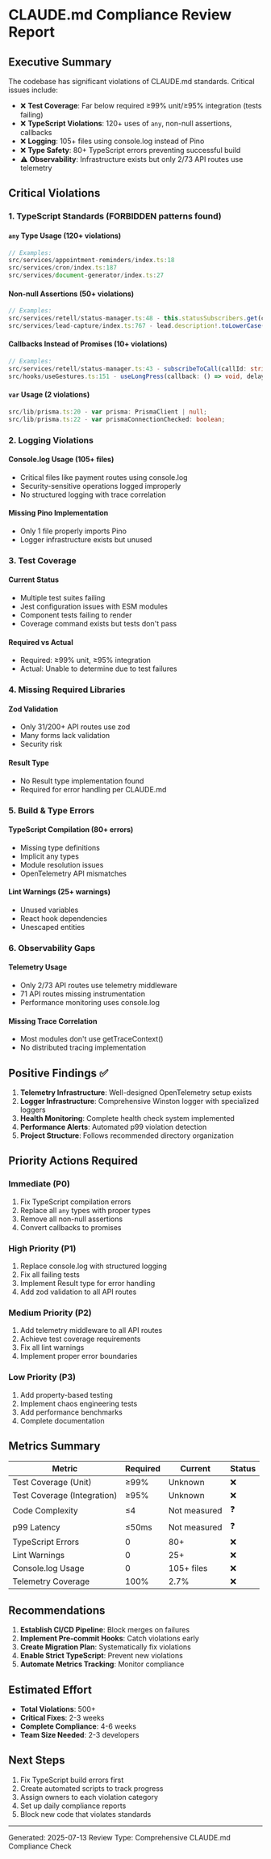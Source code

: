 # CLAUDE.md Compliance Review Report

## Executive Summary

The codebase has significant violations of CLAUDE.md standards. Critical issues include:

- ❌ **Test Coverage**: Far below required ≥99% unit/≥95% integration (tests failing)
- ❌ **TypeScript Violations**: 120+ uses of `any`, non-null assertions, callbacks
- ❌ **Logging**: 105+ files using console.log instead of Pino
- ❌ **Type Safety**: 80+ TypeScript errors preventing successful build
- ⚠️ **Observability**: Infrastructure exists but only 2/73 API routes use telemetry

## Critical Violations

### 1. TypeScript Standards (FORBIDDEN patterns found)

#### `any` Type Usage (120+ violations)

```typescript
// Examples:
src/services/appointment-reminders/index.ts:18
src/services/cron/index.ts:187
src/services/document-generator/index.ts:27
```

#### Non-null Assertions (50+ violations)

```typescript
// Examples:
src/services/retell/status-manager.ts:48 - this.statusSubscribers.get(callId)!.push(callback);
src/services/lead-capture/index.ts:767 - lead.description!.toLowerCase()
```

#### Callbacks Instead of Promises (10+ violations)

```typescript
// Examples:
src/services/retell/status-manager.ts:43 - subscribeToCall(callId: string, callback: (status: CallStatus) => void)
src/hooks/useGestures.ts:151 - useLongPress(callback: () => void, delay = 500)
```

#### `var` Usage (2 violations)

```typescript
src/lib/prisma.ts:20 - var prisma: PrismaClient | null;
src/lib/prisma.ts:22 - var prismaConnectionChecked: boolean;
```

### 2. Logging Violations

#### Console.log Usage (105+ files)

- Critical files like payment routes using console.log
- Security-sensitive operations logged improperly
- No structured logging with trace correlation

#### Missing Pino Implementation

- Only 1 file properly imports Pino
- Logger infrastructure exists but unused

### 3. Test Coverage

#### Current Status

- Multiple test suites failing
- Jest configuration issues with ESM modules
- Component tests failing to render
- Coverage command exists but tests don't pass

#### Required vs Actual

- Required: ≥99% unit, ≥95% integration
- Actual: Unable to determine due to test failures

### 4. Missing Required Libraries

#### Zod Validation

- Only 31/200+ API routes use zod
- Many forms lack validation
- Security risk

#### Result Type

- No Result type implementation found
- Required for error handling per CLAUDE.md

### 5. Build & Type Errors

#### TypeScript Compilation (80+ errors)

- Missing type definitions
- Implicit any types
- Module resolution issues
- OpenTelemetry API mismatches

#### Lint Warnings (25+ warnings)

- Unused variables
- React hook dependencies
- Unescaped entities

### 6. Observability Gaps

#### Telemetry Usage

- Only 2/73 API routes use telemetry middleware
- 71 API routes missing instrumentation
- Performance monitoring uses console.log

#### Missing Trace Correlation

- Most modules don't use getTraceContext()
- No distributed tracing implementation

## Positive Findings ✅

1. **Telemetry Infrastructure**: Well-designed OpenTelemetry setup exists
2. **Logger Infrastructure**: Comprehensive Winston logger with specialized loggers
3. **Health Monitoring**: Complete health check system implemented
4. **Performance Alerts**: Automated p99 violation detection
5. **Project Structure**: Follows recommended directory organization

## Priority Actions Required

### Immediate (P0)

1. Fix TypeScript compilation errors
2. Replace all `any` types with proper types
3. Remove all non-null assertions
4. Convert callbacks to promises

### High Priority (P1)

1. Replace console.log with structured logging
2. Fix all failing tests
3. Implement Result type for error handling
4. Add zod validation to all API routes

### Medium Priority (P2)

1. Add telemetry middleware to all API routes
2. Achieve test coverage requirements
3. Fix all lint warnings
4. Implement proper error boundaries

### Low Priority (P3)

1. Add property-based testing
2. Implement chaos engineering tests
3. Add performance benchmarks
4. Complete documentation

## Metrics Summary

| Metric                      | Required | Current      | Status |
| --------------------------- | -------- | ------------ | ------ |
| Test Coverage (Unit)        | ≥99%     | Unknown      | ❌     |
| Test Coverage (Integration) | ≥95%     | Unknown      | ❌     |
| Code Complexity             | ≤4       | Not measured | ❓     |
| p99 Latency                 | ≤50ms    | Not measured | ❓     |
| TypeScript Errors           | 0        | 80+          | ❌     |
| Lint Warnings               | 0        | 25+          | ❌     |
| Console.log Usage           | 0        | 105+ files   | ❌     |
| Telemetry Coverage          | 100%     | 2.7%         | ❌     |

## Recommendations

1. **Establish CI/CD Pipeline**: Block merges on failures
2. **Implement Pre-commit Hooks**: Catch violations early
3. **Create Migration Plan**: Systematically fix violations
4. **Enable Strict TypeScript**: Prevent new violations
5. **Automate Metrics Tracking**: Monitor compliance

## Estimated Effort

- **Total Violations**: 500+
- **Critical Fixes**: 2-3 weeks
- **Complete Compliance**: 4-6 weeks
- **Team Size Needed**: 2-3 developers

## Next Steps

1. Fix TypeScript build errors first
2. Create automated scripts to track progress
3. Assign owners to each violation category
4. Set up daily compliance reports
5. Block new code that violates standards

---

Generated: 2025-07-13
Review Type: Comprehensive CLAUDE.md Compliance Check
